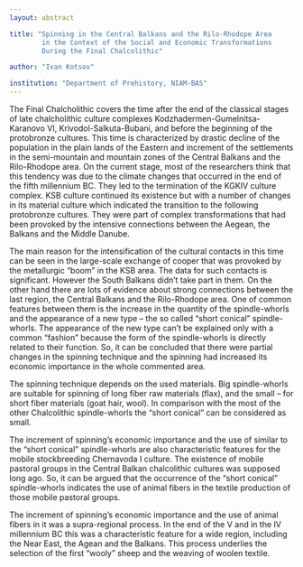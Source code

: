 ```yaml
---
layout: abstract

title: "Spinning in the Central Balkans and the Rilo-Rhodope Area
        in the Context of the Social and Economic Transformations
        During the Final Chalcolithic"

author: "Ivan Kotsov"

institution: "Department of Prehistory, NIAM-BAS"
---
```


The Final Chalcholithic covers the time after the end of the classical
stages of late chalcholithic culture complexes
Kodzhadermen-Gumelnitsa-Karanovo VI, Krivodol-Salkuta-Bubani, and
before the beginning of the protobronze cultures. This time is
characterized by drastic decline of the population in the plain lands
of the Eastern and increment of the settlements in the semi-mountain
and mountain zones of the Central Balkans and the Rilo-Rhodope
area. On the current stage, most of the researchers think that this
tendency was due to the climate changes that occurred in the end of
the fifth millennium BC. They led to the termination of the KGKIV
culture complex. KSB culture continued its existence but with a number
of changes in its material culture which indicated the transition to
the following protobronze cultures. They were part of complex
transformations that had been provoked by the intensive connections
between the Aegean, the Balkans and the Middle Danube.

The main reason for the intensification of the cultural contacts in
this time can be seen in the large-scale exchange of cooper that was
provoked by the metallurgic “boom” in the KSB area. The data for such
contacts is significant. However the South Balkans didn’t take part in
them. On the other hand there are lots of evidence about strong
connections between the last region, the Central Balkans and the
Rilo-Rhodope area. One of common features between them is the increase
in the quantity of the spindle-whorls and the appearance of a new type
– the so called “short conical” spindle-whorls. The appearance of the
new type can’t be explained only with a common “fashion” because the
form of the spindle-whorls is directly related to their function. So,
it can be concluded that there were partial changes in the spinning
technique and the spinning had increased its economic importance in
the whole commented area.

The spinning technique depends on the used materials. Big
spindle-whorls are suitable for spinning of long fiber raw materials
(flax), and the small – for short fiber materials (goat hair,
wool). In comparison with the most of the other Chalcolithic
spindle-whorls the “short conical” can be considered as small.

The increment of spinning’s economic importance and the use of similar
to the “short conical” spindle-whorls are also characteristic features
for the mobile stockbreeding Chernavoda I culture. The existence of
mobile pastoral groups in the Central Balkan chalcolithic cultures was
supposed long ago. So, it can be argued that the occurrence of the
“short conical” spindle-whorls indicates the use of animal fibers in
the textile production of those mobile pastoral groups.

The increment of spinning’s economic importance and the use of animal
fibers in it was a supra-regional process. In the end of the V and in
the IV millennium BC this was a characteristic feature for a wide
region, including the Near East, the Agean and the Balkans. This
process underlies the selection of the first “wooly” sheep and the
weaving of woolen textile.